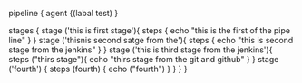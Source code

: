 pipeline {
  agent {(labal test)
    }
  
  stages {
    stage ('this is first stage'){
      steps {
        echo "this is the first of the pipe line"
        }
     }
  stage ('thisnis second satge from the'){
    steps {
      echo "this is second stage from the jenkins"
      }
     }
    stage ('this is third stage from the jenkins'){
      steps ("thirs stage"){
        echo "thirs stage from the git and github"
        }
       }
      stage ('fourth') {
        steps (fourth) {
          echo ("fourth")
          }
      }
  }
}
